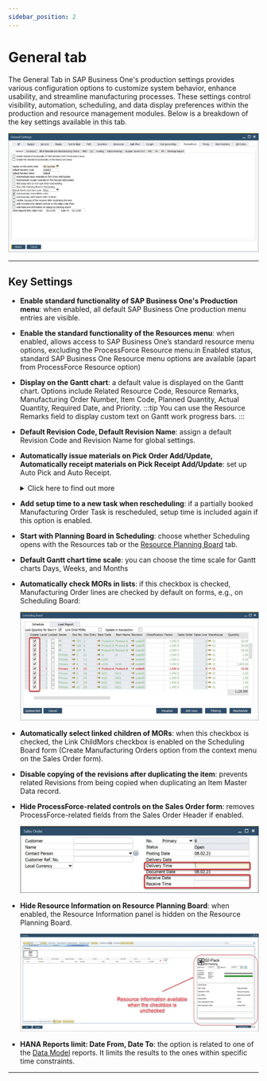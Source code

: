 ```yaml
---
sidebar_position: 2
---
```


# General tab

The General Tab in SAP Business One's production settings provides various configuration options to customize system behavior, enhance usability, and streamline manufacturing processes. These settings control visibility, automation, scheduling, and data display preferences within the production and resource management modules. Below is a breakdown of the key settings available in this tab.

![General Tab](./media/general-tab/general-settings-general-tab.webp)

---

## Key Settings

- **Enable standard functionality of SAP Business One's Production menu**: when enabled, all default SAP Business One production menu entries are visible.
- **Enable the standard functionality of the Resources menu**: when enabled, allows access to SAP Business One’s standard resource menu options, excluding the ProcessForce Resource menu.in Enabled status, standard SAP Business One Resource menu options are available (apart from ProcessForce Resource option)
- **Display on the Gantt chart**: a default value is displayed on the Gantt chart. Options include Related Resource Code, Resource Remarks, Manufacturing Order Number, Item Code, Planned Quantity, Actual Quantity, Required Date, and Priority.
    :::tip
        You can use the Resource Remarks field to display custom text on Gantt work progress bars.
    :::
- **Default Revision Code, Default Revision Name**: assign a default Revision Code and Revision Name for global settings.
- **Automatically issue materials on Pick Order Add/Update, Automatically receipt materials on Pick Receipt Add/Update**: set up Auto Pick and Auto Receipt.
    <details>
        <summary>Click here to find out more</summary>
        <div>
            The process flow of picking and receiving materials has been simplified by checking one or both options.

            For more details, click [here](../../manufacturing/auto-pick-issue-and-auto-pick-receipt.md)
        
            **Pick Issue**
            - Perform the usual steps of picking non-trace and batch-traced Items.
            - Click "Update "on the Pick Issue Form.
            - The system automatically creates an **Issue to Production** transaction. 
            - Pick Order is updated and set to "Close" status.
            - Documents are visible within the Manufacturing Order > Document tab.

            **Pick Receipt**
            - Record received quantities from production.  
            - Click "Update".
            - The system automatically creates a **Receipt from Production** transaction.
            - The Pick Receipt is closed.
            - Documents appear in the Manufacturing Order Document tab.
        </div>
    </details>

- **Add setup time to a new task when rescheduling**: if a partially booked Manufacturing Order Task is rescheduled, setup time is included again if this option is enabled.
- **Start with Planning Board in Scheduling**: choose whether Scheduling opens with the Resources tab or the  [Resource Planning Board](../../scheduling/gantt-chart/resource-planning-board.md) tab.
- **Default Gantt chart time scale**: you can choose the time scale for Gantt charts Days, Weeks, and Months
- **Automatically check MORs in lists**: if this checkbox is checked, Manufacturing Order lines are checked by default on forms, e.g., on Scheduling Board:

    ![General Tab](./media/general-tab/scheduling-board-auto-create.jpg)

- **Automatically select linked children of MORs**: when this checkbox is checked, the Link ChildMors checkbox is enabled on the Scheduling Board form (Create Manufacturing Orders option from the context menu on the Sales Order form).
- **Disable copying of the revisions after duplicating the item**: prevents related Revisions from being copied when duplicating an Item Master Data record.
- **Hide ProcessForce-related controls on the Sales Order form**: removes ProcessForce-related fields from the Sales Order Header if enabled.

    ![ProcessForce Fields](./media/general-tab/sales-order-processforce-fields.webp)

- **Hide Resource Information on Resource Planning Board**: when enabled, the Resource Information panel is hidden on the Resource Planning Board.

    ![ProcessForce Fields](./media/general-tab/resource-information.webp)

- **HANA Reports limit: Date From, Date To**: the option is related to one of the [Data Model](../../../administrator-guide/data-model/overview.md) reports. It limits the results to the ones within specific time constraints.

---
